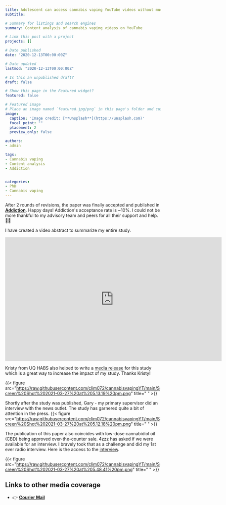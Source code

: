```yaml
---
title: Adolescent can access cannabis vaping YouTube videos without much restriction   
subtitle:        

# Summary for listings and search engines
summary: Content analysis of cannabis vaping videos on YouTube

# Link this post with a project
projects: []

# Date published
date: "2020-12-13T00:00:00Z"

# Date updated
lastmod: "2020-12-13T00:00:00Z"

# Is this an unpublished draft?
draft: false

# Show this page in the Featured widget?
featured: false

# Featured image
# Place an image named `featured.jpg/png` in this page's folder and customize its options here.
image:
  caption: 'Image credit: [**Unsplash**](https://unsplash.com)'
  focal_point: ""
  placement: 2
  preview_only: false

authors:
- admin

tags:
- Cannabis vaping
- Content analysis
- Addiction


categories:
- PhD
- Cannabis vaping
---
```


After 2 rounds of revisions, the paper was finally accepted and published in [**Addiction**](https://onlinelibrary.wiley.com/doi/abs/10.1111/add.15424). Happy days! Addiction's acceptance rate is ~10%. I could not be more thankful to my advisory team and peers for all their support and help. 🦄✨ 

I have created a video abstract to summarize my entire study.  

<iframe width="700" height="400" src="https://www.youtube.com/embed/Mx2Ctvv9I-Y" title="YouTube video player" frameborder="0" allow="accelerometer; autoplay; clipboard-write; encrypted-media; gyroscope; picture-in-picture" allowfullscreen></iframe>


Kristy from UQ HABS also helped to write a [media release](https://www.uq.edu.au/news/article/2021/02/call-tougher-age-restrictions-youtube-vaping-cannabis-videos) for this study which is a great way to increase the impact of my study. Thanks Kristy!

{{< figure src="https://raw.githubusercontent.com/clim072/cannabisvapingYT/main/Screen%20Shot%202021-03-27%20at%205.13.19%20pm.png" title=" " >}}

Shortly after the study was published, Gary - my primary supervisor did an interview with the news outlet. The study has garnered quite a bit of attention in the press.
{{< figure src="https://raw.githubusercontent.com/clim072/cannabisvapingYT/main/Screen%20Shot%202021-03-27%20at%205.12.18%20pm.png" title=" " >}}

The publication of this paper also coincides with low-dose cannabidiol oil (CBD) being approved over-the-counter sale. 4zzz has asked if we were available for an interview. I bravely took that as a challenge and did my 1st ever radio interview. Here is the access to the [interview](https://www.4zzzfm.org.au/program/brisbane-line/2021-02-11%2012:00:00?fbclid=IwAR2nTOTTFRP54wyvRbhdj6doqP5aNJxAr6PCIcH-EZqHxTXFHCbFIx29S98).


{{< figure src="https://raw.githubusercontent.com/clim072/cannabisvapingYT/main/Screen%20Shot%202021-03-27%20at%205.48.41%20pm.png" title=" " >}}

## Links to other media coverage

- 👉 [**Courier Mail**](https://www.couriermail.com.au/news/queensland/uq-study-finds-youtube-videos-depict-cannabis-vaping-as-fun-easy-for-kids-to-access/news-story/77fb0d0416be6aa8bf7a5ccee30b6d1f)

 



